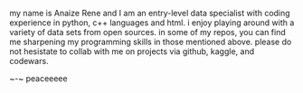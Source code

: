 my name is Anaize Rene and I am an entry-level data specialist with coding experience in python, c++ languages and html.
i enjoy playing around with a variety of data sets from open sources. in some of my repos, you can find me sharpening my programming skills in those mentioned above. please do not hesistate to collab with me on projects via github, kaggle, and codewars.

~-~ peaceeeee


